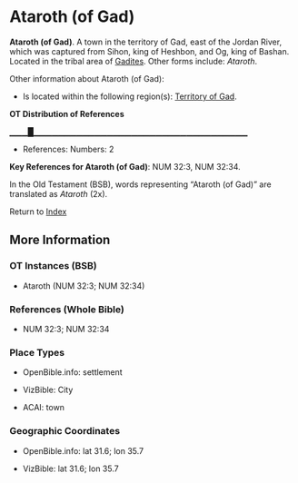 # Ataroth (of Gad)
**Ataroth (of Gad)**. 
A town in the territory of Gad, east of the Jordan River, which was captured from Sihon, king of Heshbon, and Og, king of Bashan. 
Located in the tribal area of [Gadites](../../../groups/md/acai/Gad.md). 
Other forms include: 
*Ataroth*. 




Other information about Ataroth (of Gad):


* Is located within the following region(s): 
[Territory of Gad](TerritoryOfGad.md). 


**OT Distribution of References**

▁▁▁█▁▁▁▁▁▁▁▁▁▁▁▁▁▁▁▁▁▁▁▁▁▁▁▁▁▁▁▁▁▁▁▁▁▁▁
* References: Numbers: 2



**Key References for Ataroth (of Gad)**: 
NUM 32:3, NUM 32:34. 


In the Old Testament (BSB), words representing “Ataroth (of Gad)” are translated as 
*Ataroth* (2x). 




Return to [Index](00-Index.md)

## More Information

### OT Instances (BSB)

* Ataroth (NUM 32:3; NUM 32:34)



### References (Whole Bible)

* NUM 32:3; NUM 32:34


### Place Types

* OpenBible.info: settlement

* VizBible: City

* ACAI: town



### Geographic Coordinates

* OpenBible.info: lat 31.6; lon 35.7

* VizBible: lat 31.6; lon 35.7




